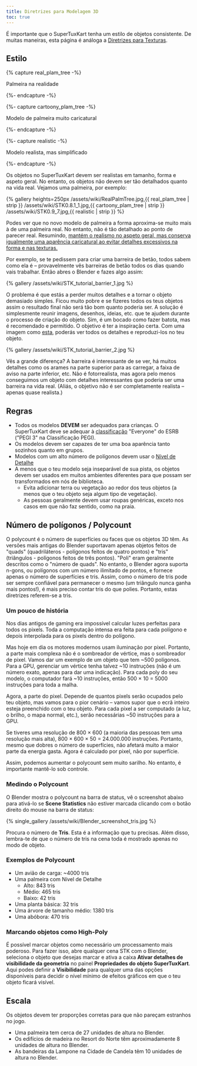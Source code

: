 ```yaml
---
title: Diretrizes para Modelagem 3D
toc: true
---
```

É importante que o SuperTuxKart tenha um estilo de objetos consistente. De muitas maneiras, esta página é análoga a [Diretrizes para Texturas](Texture_Guidelines).

## Estilo

{% capture real_plam_tree -%}

Palmeira na realidade

{%- endcapture -%}

{%- capture cartoony_plam_tree -%}

Modelo de palmeira muito caricatural

{%- endcapture -%}

{%- capture realistic -%}

Modelo realista, mas simplificado

{%- endcapture -%}

Os objetos no SuperTuxKart devem ser realistas em tamanho, forma e aspeto geral. No entanto, os objetos não devem ser tão detalhados quanto na vida real. Vejamos uma palmeira, por exemplo:

{% gallery heights=250px
/assets/wiki/RealPalmTree.jpg,{{ real_plam_tree | strip }}
/assets/wiki/STK0.8.1_1.jpg,{{ cartoony_plam_tree | strip }}
/assets/wiki/STK0.9_7.jpg,{{ realistic | strip }}
%}

Podes ver que no novo modelo de palmeira a forma aproxima-se muito mais à de uma palmeira real. No entanto, não é tão detalhado ao ponto de parecer real. Resumindo, <u>mantém o realismo no aspeto geral, mas conserva igualmente uma aparência caricatural ao evitar detalhes excessivos na forma e nas texturas.</u>

Por exemplo, se te pedissem para criar uma barreira de betão, todos sabem como ela é – provavelmente vês barreiras de betão todos os dias quando vais trabalhar. Então abres o Blender e fazes algo assim:

{% gallery
/assets/wiki/STK_tutorial_barrier_1.jpg
%}

O problema é que estás a perder muitos detalhes e a tornar o objeto demasiado simples. Ficou muito pobre e se fizeres todos os teus objetos assim o resultado final não será tão bom quanto poderia ser. A solução é simplesmente reunir imagens, desenhos, ideias, etc. que te ajudem durante o processo de criação do objeto. Sim, é um bocado como fazer batota, mas é recomendado e permitido. O objetivo é ter a inspiração certa. Com uma imagem como [esta](https://upload.wikimedia.org/wikipedia/commons/thumb/9/9e/BarreiraNewJersey.JPG/1280px-BarreiraNewJersey.JPG), poderás ver todos os detalhes e reproduzi-los no teu objeto.

{% gallery
/assets/wiki/STK_tutorial_barrier_2.jpg
%}

Vês a grande diferença? A barreira é interessante de se ver, há muitos detalhes como os arames na parte superior para as carregar, a faixa de aviso na parte inferior, etc. Não é fotorrealista, mas agora pelo menos conseguimos um objeto com detalhes interessantes que poderia ser uma barreira na vida real. (Aliás, o objetivo não é ser completamente realista – apenas quase realista.)

## Regras

* Todos os modelos **DEVEM** ser adequados para crianças. O SuperTuxKart deve se adequar à [classificação](https://en.wikipedia.org/wiki/Entertainment_Software_Rating_Board#Ratings) "Everyone" do ESRB ("PEGI 3" na Classificação PEGI).
* Os modelos devem ser capazes de ter uma boa aparência tanto sozinhos quanto em grupos.
* Modelos com um alto número de polígonos devem usar o [Nível de Detalhe](Level_of_Detail)
* A menos que o teu modelo seja inseparável de sua pista, os objetos devem ser usados ​​em muitos ambientes diferentes para que possam ser transformados em nós de biblioteca.
    * Evita adicionar terra ou vegetação ao redor dos teus objetos (a menos que o teu objeto seja algum tipo de vegetação).
    * As pessoas geralmente devem usar roupas genéricas, exceto nos casos em que não faz sentido, como na praia.

## Número de polígonos / Polycount

O polycount é o número de superfícies ou faces que os objetos 3D têm. As versões mais antigas do Blender suportavam apenas objetos feitos de "quads" (quadriláteros - polígonos feitos de quatro pontos) e "tris" (triângulos - polígonos feitos de três pontos). "Poli" eram geralmente descritos como o "número de quads". No entanto, o Blender agora suporta n-gons, ou polígonos com um número ilimitado de pontos, e fornece apenas o número de superfícies e tris. Assim, como o número de tris pode ser sempre confiável para permanecer o mesmo (um triângulo nunca ganha mais pontos!), é mais preciso contar tris do que polies. Portanto, estas diretrizes referem-se a tris.

### Um pouco de história

Nos dias antigos de gaming era impossível calcular luzes perfeitas para todos os pixels. Toda a computação intensa era feita para cada polígono e depois interpolada para os pixels dentro do polígono.

Mas hoje em dia os motores modernos usam iluminação por pixel. Portanto, a parte mais complexa não é o sombreador de vértice, mas o sombreador de pixel. Vamos dar um exemplo de um objeto que tem ~500 polígonos. Para a GPU, gerenciar um vértice tenha talvez ~10 instruções (não é um número exato, apenas para dar uma indicação). Para cada poly do seu modelo, o computador fará ~10 instruções, então 500 × 10 = 5000 instruções para toda a malha.

Agora, a parte do pixel. Depende de quantos pixels serão ocupados pelo teu objeto, mas vamos para o pior cenário – vamos supor que o ecrã inteiro esteja preenchido com o teu objeto. Para cada pixel a ser computado (a luz, o brilho, o mapa normal, etc.), serão necessárias ~50 instruções para a GPU.

Se tiveres uma resolução de 800 × 600 (a maioria das pessoas tem uma resolução mais alta), 800 × 600 × 50 = 24.000.000 instruções. Portanto, mesmo que dobres o número de superfícies, não afetará muito a maior parte da energia gasta. Agora é calculado por pixel, não por superfície.

Assim, podemos aumentar o polycount sem muito sarilho. No entanto, é importante mantê-lo sob controle.

### Medindo o Polycount

O Blender mostra o polycount na barra de status, vê o screenshot abaixo para ativá-lo se **Scene Statistics** não estiver marcada clicando com o botão direito do mouse na barra de status:

{% single_gallery
/assets/wiki/Blender_screenshot_tris.jpg
%}

Procura o número de **Tris**. Esta é a informação que tu precisas. Além disso, lembra-te de que o número de tris na cena toda é mostrado apenas no modo de objeto.

### Exemplos de Polycount

* Um avião de carga: ~4000 tris
* Uma palmeira com Nível de Detalhe
    * Alto: 843 tris
    * Médio: 465 tris
    * Baixo: 42 tris
* Uma planta básica: 32 tris
* Uma árvore de tamanho médio: 1380 tris
* Uma abóbora: 470 tris

### Marcando objetos como High-Poly

É possível marcar objetos como necessário um processamento mais poderoso. Para fazer isso, abre qualquer cena STK com o Blender, seleciona o objeto que desejas marcar e ativa a caixa **Ativar detalhes de visibilidade da geometria** no painel **Propriedades do objeto SuperTuxKart**. Aqui podes definir a **Visibilidade** para qualquer uma das opções disponíveis para decidir o nível mínimo de efeitos gráficos em que o teu objeto ficará visível.

## Escala

Os objetos devem ter proporções corretas para que não pareçam estranhos no jogo.

* Uma palmeira tem cerca de 27 unidades de altura no Blender.
* Os edifícios de madeira no Resort do Norte têm aproximadamente 8 unidades de altura no Blender.
* As bandeiras da Lampone na Cidade de Candela têm 10 unidades de altura no Blender.
